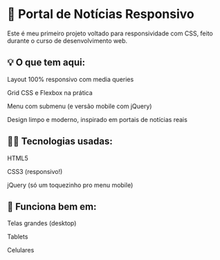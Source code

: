 # 📰 Portal de Notícias Responsivo
Este é meu primeiro projeto voltado para responsividade com CSS, feito durante o curso de desenvolvimento web.

## 💡 O que tem aqui:
Layout 100% responsivo com media queries

Grid CSS e Flexbox na prática

Menu com submenu (e versão mobile com jQuery)

Design limpo e moderno, inspirado em portais de notícias reais

## 👩‍💻 Tecnologias usadas:
HTML5

CSS3 (responsivo!)

jQuery (só um toquezinho pro menu mobile)

## 📱 Funciona bem em:
Telas grandes (desktop)

Tablets

Celulares
